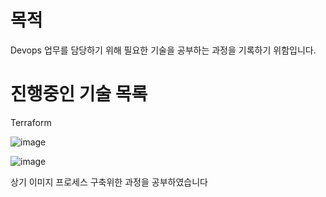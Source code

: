 # 목적

Devops 업무를 담당하기 위해 필요한 기술을 공부하는 과정을
기록하기 위함입니다.

# 진행중인 기술 목록

Terraform

![image](https://github.com/junepro/devops/assets/57428866/95af80ab-212f-419c-ad04-ad3918e34e32)

![image](https://github.com/junepro/devops/assets/57428866/192fbf10-b5c3-4b01-9d11-1d2361101b2f)

상기 이미지 프로세스 구축위한 과정을 공부하였습니다



